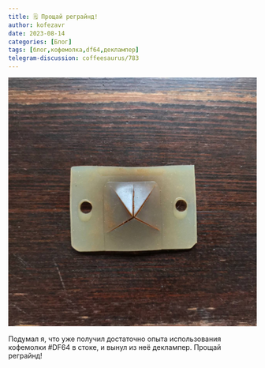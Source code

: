 ```yaml
---
title: 🗒 Прощай реграйнд!
author: kofezavr
date: 2023-08-14
categories: [Блог]
tags: [блог,кофемолка,df64,деклампер]
telegram-discussion: coffeesaurus/783
--- 
```

![Прощай реграйнд!](/assets/img/posts/23/08/declumper.jpg)

Подумал я, что уже получил достаточно опыта использования кофемолки #DF64 в стоке, и вынул из неё деклампер. Прощай реграйнд!